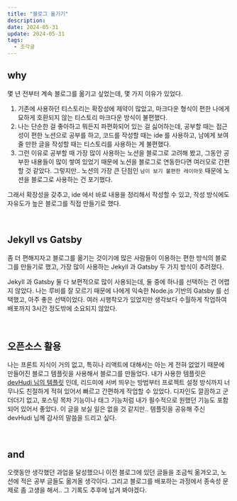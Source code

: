 ```yaml
---
title: "블로그 옮기기"
description:
date: 2024-05-31
update: 2024-05-31
tags:
  - 조각글
---
```


## **why**

몇 년 전부터 계속 블로그를 옮기고 싶었는데, 몇 가지 이유가 있었다.

1. 기존에 사용하던 티스토리는 확장성에 제약이 많았고, 마크다운 형식이 편한 나에게 묘하게 호환되지 않는 티스토리 마크다운 방식이 불편했다.
2. 나는 단순한 걸 좋아하고 뭐든지 파편화되어 있는 걸 싫어하는데, 공부할 때는 접근성이 편한 노션으로 공부를 하고, 코드를 작성할 때는 ide 를 사용하고, 남에게 보여줄 만한 글을 작성할 때는 티스토리를 사용하는 게 불편했다.
3. 그런 이유로 공부할 때 가장 많이 사용하는 노션을 블로그로 고려해 봤고, 그동안 공부한 내용들이 많이 쌓여 있었기 때문에 노션을 블로그로 연동한다면 여러모로 간편할 것 같았다. 그렇지만.. 노션의 가장 큰 단점인 `남이 보기 불편한 레이아웃` 때문에 노션을 블로그로 사용하는 건 포기했다.

그래서 확장성을 갖추고, ide 에서 바로 내용을 정리해서 작성할 수 있고, 작성 방식에도 자유도가 높은 블로그를 직접 만들기로 했다.
&nbsp;

&nbsp;

## **Jekyll vs Gatsby**

좀 더 편해지자고 블로그를 옮기는 것이기에 많은 사람들이 이용하는 편한 방식의 블로그를 만들기로 했고, 가장 많이 사용하는 Jekyll 과 Gatsby 두 가지 방식이 추려졌다.

Jekyll 과 Gatsby 둘 다 보편적으로 많이 사용되는데, 둘 중에 하나를 선택하는 건 어렵지 않았다. 나는 루비를 잘 모르기 때문에 나에게 익숙한 Node.js 기반의 Gatsby 를 선택했고, 아주 좋은 선택이었다. 여러 시행착오가 있었지만 생각보다 수월하게 작업하여 배포까지 3시간 정도밖에 소요되지 않았다.
&nbsp;

&nbsp;

## **오픈소스 활용**

나는 프론트 지식이 거의 없고, 특히나 리액트에 대해서는 아는 게 전혀 없었기 때문에 만들어진 블로그 템플릿을 사용해서 블로그를 만들었다.
내가 사용한 템플릿은 [devHudi 님의 템플릿](https://github.com/devHudi/gatsby-starter-hoodie/tree/main) 인데, 리드미에 서버 띄우는 방법부터 프로젝트 설정 방식까지 너무나도 친절하게 적혀 있어서 빠르고 간편하게 작업할 수 있었다. 디자인도 깔끔하고 군더더기 없고, 포스팅 목차 기능이나 태그 기능처럼 내가 필수적으로 원했던 기능도 포함되어 있어서 좋았다. 이 글을 보실 일은 없을 것 같지만.. 템플릿을 공유해 주신 devHudi 님께 감사의 말씀을 드리고 싶다.
&nbsp;

&nbsp;

## **and**

오랫동안 생각했던 과업을 달성했으니 이전 블로그에 있던 글들을 조금씩 옮겨오고, 노션에 적은 공부 글들도 옮겨올 생각이다.
그리고 블로그를 배포하는 과정에서 종속성 문제로 좀 고생을 해서.. 그 기록도 추후에 남겨 봐야겠다.
